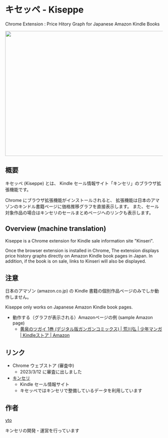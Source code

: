 # キセッペ - Kiseppe

Chrome Extension : Price Hitory Graph for Japanese Amazon Kindle Books

<img src="https://www.listasin.net/api/img/chex-kiseppe-1280x800.jpg" width="640" height="400">

## 概要

キセッペ (Kiseppe) とは、
Kindle セール情報サイト「キンセリ」のブラウザ拡張機能です。

Chrome にブラウザ拡張機能がインストールされると、
拡張機能は日本のアマゾンのキンドル書籍ページに価格推移グラフを直接表示します。
また、セール対象作品の場合はキンセリのセールまとめページへのリンクも表示します。

## Overview (machine translation)

Kiseppe is a Chrome extension for Kindle sale information site "Kinseri".

Once the browser extension is installed in Chrome,
The extension displays price history graphs directly on Amazon Kindle book pages in Japan.
In addition, if the book is on sale, links to Kinseri will also be displayed.

## 注意

日本のアマゾン (amazon.co.jp) の Kindle 書籍の個別作品ページのみでしか動作しません。

Kiseppe only works on Japanese Amazon Kindle book pages.

- 動作する（グラフが表示される）Amazonページの例 (sample Amazon page)
  - [黄泉のツガイ 1巻 (デジタル版ガンガンコミックス) | 荒川弘 | 少年マンガ | Kindleストア | Amazon](https://www.amazon.co.jp/gp/product/B09Y8YB5DP)

## リンク

- Chrome ウェブストア (審査中)
  - 2023/3/12 に審査に出しました
- [キンセリ](https://yapi.ta2o.net/kndlsl)
  - Kindle セール情報サイト
  - キセッペではキンセリで整備しているデータを利用しています
  
  
## 作者

[yto](https://twitter.com/yto)

キンセリの開発・運営を行っています




